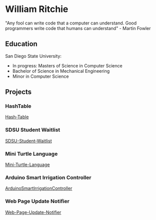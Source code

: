 # William Ritchie
"Any fool can write code that a computer can understand. Good programmers write code that humans can understand" - Martin Fowler

## Education
San Diego State University:
- In progress: Masters of Science in Computer Science 
- Bachelor of Science in Mechanical Engineering 
- Minor in Computer Science 

## Projects
### HashTable
[Hash-Table](https://writchie19.github.io/Hash-Table/)

### SDSU Student Waitlist
[SDSU-Student-Waitlist](https://writchie19.github.io/SDSU-Student-Waitlist/)

### Mini Turtle Language
[Mini-Turtle-Language](https://writchie19.github.io/Mini-Turtle-Language/)

### Arduino Smart Irrigation Controller
[ArduinoSmartIrrigationController](https://writchie19.github.io/ArduinoSmartIrrigationController/)

### Web Page Update Notifier
[Web-Page-Update-Notifier](https://writchie19.github.io/Web-Page-Update-Notifier/)

